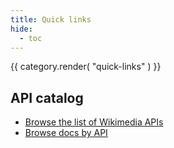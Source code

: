 ```yaml
---
title: Quick links
hide:
  - toc
---
```

<!--Don't want to add additional superfluous md files for this section, so combining some templating and direct links -->

{{ category.render( "quick-links" ) }}

## API catalog

* [Browse the list of Wikimedia APIs](api-catalog.md)
* [Browse docs by API](browse-by-api.md)
